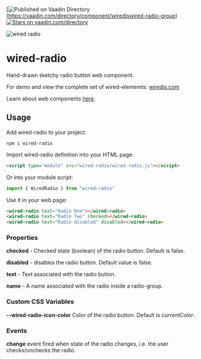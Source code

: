 [![Published on Vaadin  Directory](https://img.shields.io/badge/Vaadin%20Directory-published-00b4f0.svg)(https://vaadin.com/directory/component/wiredjswired-radio-group)
[![Stars on vaadin.com/directory](https://img.shields.io/vaadin-directory/star/wiredjswired-radio-group.svg)](https://vaadin.com/directory/component/wiredjswired-radio-group)

![wired radio](https://wiredjs.github.io/wired-elements/images/radio.png)

# wired-radio
Hand-drawn sketchy radio button web component.

For demo and view the complete set of wired-elememts: [wiredjs.com](http://wiredjs.com/)

Learn about web components [here](https://www.webcomponents.org/introduction).

## Usage

Add wired-radio to your project:
```
npm i wired-radio
```
Import wired-radio definition into your HTML page:
```html
<script type="module" src="wired-radio/wired-radio.js"></script>
```
Or into your module script:
```javascript
import { WiredRadio } from "wired-radio"
```

Use it in your web page:
```html
<wired-radio text="Radio One"></wired-radio>
<wired-radio text="Radio Two" checked></wired-radio>
<wired-radio text="Radio disabled" disabled></wired-radio>
```

### Properties

**checked** - Checked state (boolean) of the radio button. Default is false.

**disabled** - disables the radio button. Default value is false. 

**text** - Text associated with the radio button.

**name** - A name associated with the radio inside a radio-group.

### Custom CSS Variables

**--wired-radio-icon-color** Color of the radio button. Default is *currentColor*.

### Events
**change** event fired when state of the radio changes, i.e. the user checks/unchecks the radio.

